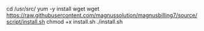 cd /usr/src/
yum -y install wget
wget https://raw.githubusercontent.com/magnussolution/magnusbilling7/source/script/install.sh
chmod +x install.sh
./install.sh

